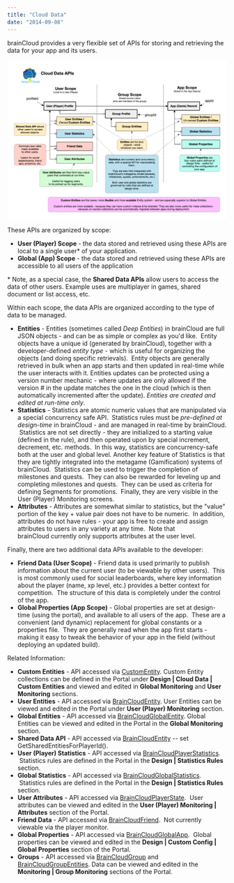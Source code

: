 ```yaml
---
title: "Cloud Data"
date: "2014-09-08"
---
```


brainCloud provides a very flexible set of APIs for storing and retrieving the data for your app and its users.

![](images/Cloud-Data-1024x741.png)

These APIs are organized by scope:

- **User (Player) Scope** - the data stored and retrieved using these APIs are local to a single user\* of your application.
- **Global (App) Scope** - the data stored and retrieved using these APIs are accessible to all users of the application

\* Note, as a special case, the **Shared Data APIs** allow users to access the data of other users. Example uses are multiplayer in games, shared document or list access, etc.

Within each scope, the data APIs are organized according to the type of data to be managed.

- **Entities** - Entities (sometimes called _Deep Entities_) in brainCloud are full JSON objects - and can be as simple or complex as you'd like.  Entity objects have a unique id (generated by brainCloud), together with a developer-defined _entity type_ - which is useful for organizing the objects (and doing specific retrievals).  Entity objects are generally retrieved in bulk when an app starts and then updated in real-time while the user interacts with it. Entities updates can be protected using a version number mechanic - where updates are only allowed if the version # in the update matches the one in the cloud (which is then automatically incremented after the update). _Entities are created and edited at run-time only_.
- **Statistics** - Statistics are atomic numeric values that are manipulated via a special concurrency safe API.  Statistics rules must be _pre-defined at design-time_ in brainCloud - and are managed in real-time by brainCloud.  Statistics are not set directly - they are initialized to a starting value (defined in the rule), and then operated upon by special increment, decrement, etc. methods.  In this way, statistics are concurrency-safe both at the user and global level. Another key feature of Statistics is that they are tightly integrated into the metagame (Gamification) systems of brainCloud.  Statistics can be used to trigger the completion of milestones and quests.  They can also be rewarded for leveling up and completing milestones and quests.  They can be used as criteria for defining Segments for promotions.  Finally, they are very visible in the User (Player) Monitoring screens.
- **Attributes** - Attributes are somewhat similar to statistics, but the "value" portion of the key + value pair does not have to be numeric.  In addition, attributes do not have rules - your app is free to create and assign attributes to users in any variety at any time.  Note that brainCloud currently only supports attributes at the user level.

Finally, there are two additional data APIs available to the developer:

- **Friend Data (User Scope)** - Friend data is used primarily to publish information about the current user (to be viewable by other users).  This is most commonly used for social leaderboards, where key information about the player (name, xp level, etc.) provides a better context for competition.  The structure of this data is completely under the control of the app.
- **Global Properties (App Scope)** - Global properties are set at design-time (using the portal), and available to all users of the app.  These are a convenient (and dynamic) replacement for global constants or a properties file.  They are generally read when the app first starts - making it easy to tweak the behavior of your app in the field (without deploying an updated build).

Related Information:

- **Custom Entities** - API accessed via [CustomEntity](/apidocs/apiref/#capi-customentity). Custom Entity collections can be defined in the Portal under **Design | Cloud Data | Custom Entities** and viewed and edited in **Global Monitoring** and **User Monitoring** sections.
- **User Entities** - API accessed via [BrainCloudEntity](/apidocs/apiref/#capi-entity). User Entities can be viewed and edited in the Portal under **User (Player) Monitoring** section.
- **Global Entities** - API accessed via [BrainCloudGlobalEntity](/apidocs/apiref/#capi-globalentity). Global Entities can be viewed and edited in the Portal in the **Global Monitoring** section.
- **Shared Data API** - API accessed via [BrainCloudEntity](/apidocs/apiref/#capi-entity) -- set GetSharedEntitiesForPlayerId().
- **User (Player) Statistics** - API accessed via [BrainCloudPlayerStatistics](/apidocs/apiref/#capi-playerstats).  Statistics rules are defined in the Portal in the **Design | Statistics Rules** section.
- **Global Statistics** - API accessed via [BrainCloudGlobalStatistics](/apidocs/apiref/#capi-globalstats).  Statistics rules are defined in the Portal in the **Design | Statistics Rules** section.
- **User Attributes** - API accessed via [BrainCloudPlayerState](/apidocs/apiref/#capi-playerstate).  User attributes can be viewed and edited in the **User (Player) Monitoring | Attributes** section of the Portal.
- **Friend Data** - API accessed via [BrainCloudFriend](/apidocs/apiref/#capi-friend).  Not currently viewable via the player monitor.
- **Global Properties** - API accessed via [BrainCloudGlobalApp](/apidocs/apiref/#capi-globalapp).  Global properties can be viewed and edited in the **Design | Custom Config | Global Properties** section of the Portal.
- **Groups** - API accessed via [BrainCloudGroup](/apidocs/apiref/#capi-group) and [BrainCloudGroupEntities](/apidocs/apiref/#capi-group). Data can be viewed and edited in the **Monitoring | Group Monitoring** sections of the Portal.

